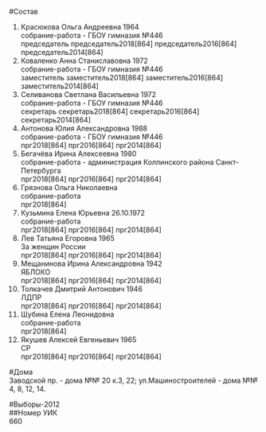 #Состав  
1. Красюкова Ольга Андреевна 1964  
    собрание-работа - ГБОУ гимназия №446  
    председатель председатель2018[864] председатель2016[864] председатель2014[864]  
2. Коваленко Анна Станиславовна 1972  
    собрание-работа - ГБОУ гимназия №446  
    заместитель заместитель2018[864] заместитель2016[864] заместитель2014[864]  
3. Селиванова Светлана Васильевна 1972  
    собрание-работа - ГБОУ гимназия №446  
    секретарь секретарь2018[864] секретарь2016[864] секретарь2014[864]  
4. Антонова Юлия Александровна 1988  
    собрание-работа - ГБОУ гимназия №446  
    прг2018[864] прг2016[864] прг2014[864]  
5. Бегачёва Ирина Алексеевна 1980  
    собрание-работа - администрация Колпинского района Санкт-Петербурга  
    прг2018[864] прг2016[864] прг2014[864]  
6. Грязнова Ольга Николаевна  
    собрание-работа  
    прг2018[864]  
7. Кузьмина Елена Юрьевна 26.10.1972  
    собрание-работа  
    прг2018[864] прг2016[864] прг2014[864]  
8. Лев Татьяна Егоровна 1965  
    За женщин России  
    прг2018[864] прг2016[864] прг2014[864]  
9. Мещанинова Ирина Александровна 1942  
    ЯБЛОКО  
    прг2018[864] прг2016[864] прг2014[864]  
10. Толкачев Дмитрий Антонович 1946  
    ЛДПР  
    прг2018[864] прг2016[864] прг2014[864]  
11. Шубина Елена Леонидовна  
    собрание-работа  
    прг2018[864]  
12. Якушев Алексей Евгеньевич 1965  
    СР  
    прг2018[864] прг2016[864] прг2014[864]  

#Дома  
Заводской пр. - дома №№ 20 к.З, 22; ул.Машиностроителей - дома №№ 4, 8, 12, 14.  
  
#Выборы-2012  
##Номер УИК  
660  
